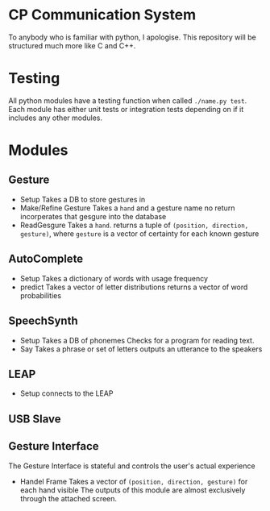 CP Communication System
=======================

To anybody who is familiar with python, I apologise. This repository will be structured much more like C and C++.

Testing
=======

All python modules have a testing function when called ``./name.py test``.
Each module has either unit tests or integration tests depending on if it includes any other modules.

Modules
=======

Gesture
-------
- Setup
  Takes a DB to store gestures in
- Make/Refine Gesture
  Takes a ``hand`` and a gesture name
  no return
  incorperates that gesgure into the database
- ReadGesgure
  Takes a ``hand``.
  returns a tuple of ``(position, direction, gesture)``, where ``gesture`` is a vector of certainty for each known gesture

AutoComplete
------------
- Setup
  Takes a dictionary of words with usage frequency
- predict
  Takes a vector of letter distributions
  returns a vector of word probabilities
  
SpeechSynth
-----------
- Setup
  Takes a DB of phonemes
  Checks for a program for reading text.
- Say
  Takes a phrase or set of letters
  outputs an utterance to the speakers

LEAP
----
- Setup
  connects to the LEAP

USB Slave
---------

Gesture Interface
-----------------
The Gesture Interface is stateful and controls the user's actual experience
- Handel Frame
  Takes a vector of ``(position, direction, gesture)`` for each hand visible
The outputs of this module are almost exclusively through the attached screen.
